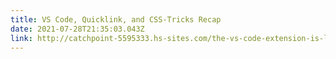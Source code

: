 ```yaml
---
title: VS Code, Quicklink, and CSS-Tricks Recap
date: 2021-07-28T21:35:03.043Z
link: http://catchpoint-5595333.hs-sites.com/the-vs-code-extension-is-live-and-more
---
```

